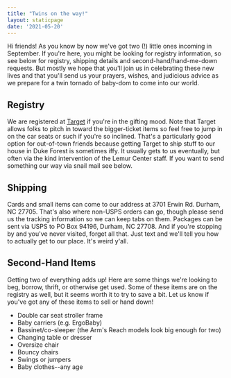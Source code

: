 ```yaml
---
title: "Twins on the way!"
layout: staticpage
date: '2021-05-20'
---
```

Hi friends! As you know by now we've got two (!) little ones incoming in September. If you're here, you might be looking for registry information, so see below for registry, shipping details and second-hand/hand-me-down requests. But mostly we hope that you'll join us in celebrating these new lives and that you'll send us your prayers, wishes, and judicious advice as we prepare for a twin tornado of baby-dom to come into our world.

## Registry

We are registered at [Target](https://www.target.com/gift-registry/giftgiver?registryId=4b43035870a14e3fb5bb9dd1fd284808&lnk=registry_custom_url) if you're in the gifting mood. Note that Target allows folks to pitch in toward the bigger-ticket items so feel free to jump in on the car seats or such if you're so inclined. That's a particularly good option for out-of-town friends because getting Target to ship stuff to our house in Duke Forest is sometimes iffy. It usually gets to us eventually, but often via the kind intervention of the Lemur Center staff. If you want to send something our way via snail mail see below.

## Shipping

Cards and small items can come to our address at 3701 Erwin Rd. Durham, NC 27705. That's also where non-USPS orders can go, though please send us the tracking information so we can keep tabs on them. Packages can be sent via USPS to PO Box 94196, Durham, NC 27708. And if you're stopping by and you've never visited, forget all that. Just text and we'll tell you how to actually get to our place. It's weird y'all.

## Second-Hand Items

Getting two of everything adds up! Here are some things we're looking to beg, borrow, thrift, or otherwise get used. Some of these items are on the registry as well, but it seems worth it to try to save a bit. Let us know if you've got any of these items to sell or hand down!

* Double car seat stroller frame
* Baby carriers (e.g. ErgoBaby)
* Bassinet/co-sleeper (the Arm's Reach models look big enough for two)
* Changing table or dresser
* Oversize chair
* Bouncy chairs
* Swings or jumpers
* Baby clothes--any age